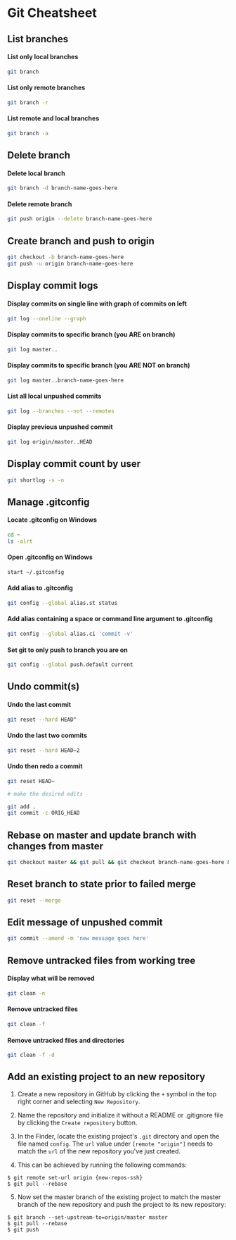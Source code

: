 # Git Cheatsheet

## List branches

#### List only local branches

```bash
git branch
```

#### List only remote branches

```bash
git branch -r
```

#### List remote and local branches

```bash
git branch -a
```

## Delete branch

#### Delete local branch

```bash
git branch -d branch-name-goes-here
```

#### Delete remote branch

```bash
git push origin --delete branch-name-goes-here
```

## Create branch and push to origin

```bash
git checkout -b branch-name-goes-here
git push -u origin branch-name-goes-here
```

## Display commit logs

#### Display commits on single line with graph of commits on left

```bash
git log --oneline --graph
```

#### Display commits to specific branch (you ARE on branch)

```bash
git log master..
```

#### Display commits to specific branch (you ARE NOT on branch)

```bash
git log master..branch-name-goes-here
```

#### List all local unpushed commits

```bash
git log --branches --not --remotes
```

#### Display previous unpushed commit

```bash
git log origin/master..HEAD
```

## Display commit count by user

```bash
git shortlog -s -n
```

## Manage .gitconfig

#### Locate .gitconfig on Windows

```bash
cd ~
ls -alrt
```

#### Open .gitconfig on Windows

```bash
start ~/.gitconfig
```

#### Add alias to .gitconfig

```bash
git config --global alias.st status
```

#### Add alias containing a space or command line argument to .gitconfig 

```bash
git config --global alias.ci 'commit -v'
```

#### Set git to only push to branch you are on

```bash
git config --global push.default current
```

## Undo commit(s)

#### Undo the last commit

```bash
git reset --hard HEAD^
```

#### Undo the last two commits

```bash
git reset --hard HEAD~2
```

#### Undo then redo a commit

```bash
git reset HEAD~

# make the desired edits

git add .
git commit -c ORIG_HEAD
```

## Rebase on master and update branch with changes from master

```bash
git checkout master && git pull && git checkout branch-name-goes-here && git rebase master
```

## Reset branch to state prior to failed merge

```bash
git reset --merge
```

## Edit message of unpushed commit

```bash
git commit --amend -m 'new message goes here'
```

## Remove untracked files from working tree

#### Display what will be removed

```bash
git clean -n
```

#### Remove untracked files

```bash
git clean -f
```

#### Remove untracked files and directories

```bash
git clean -f -d
```

## Add an existing project to an new repository

1. Create a new repository in GitHub by clicking the `+` symbol in the top right corner and selecting `New Repository`.

2. Name the repository and initialize it without a README or .gitignore file by clicking the `Create repository` button.

3. In the Finder, locate the existing project's `.git` directory and open the file named `config`. The `url` value under `[remote "origin"]` needs to match the `url` of the new repository you've just created.

4. This can be achieved by running the following commands:

```
$ git remote set-url origin {new-repos-ssh}
$ git pull --rebase
```

5. Now set the master branch of the existing project to match the master branch of the new repository and push the project to its new repository:

```
$ git branch --set-upstream-to=origin/master master
$ git pull --rebase
$ git push
```
